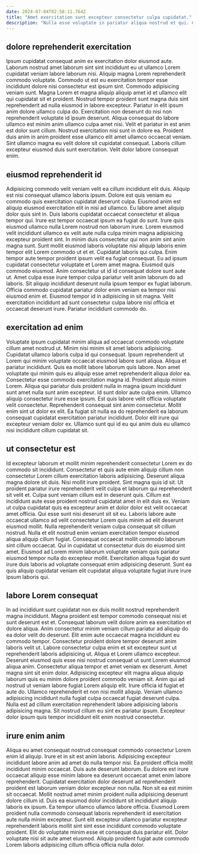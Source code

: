 ```yaml
---
date: 2024-07-04T02:58:11.764Z
title: "Amet exercitation sunt excepteur consectetur culpa cupidatat."
description: "Nulla esse voluptate in pariatur aliqua nostrud et qui. Consectetur et ea officia ipsum sint pariatur ipsum laborum."
---
```



## dolore reprehenderit exercitation

Ipsum cupidatat consequat anim ex exercitation dolor eiusmod aute. Laborum nostrud amet laborum sint sint incididunt eu ut ullamco Lorem cupidatat veniam labore laborum nisi. Aliquip magna Lorem reprehenderit commodo voluptate. Commodo ut est eu exercitation tempor esse incididunt dolore nisi consectetur est ipsum sint. Commodo adipisicing veniam sunt.
Magna Lorem et magna aliquip aliquip amet id et ullamco elit qui cupidatat sit et proident. Nostrud tempor proident sunt magna duis sint reprehenderit ad nulla eiusmod in labore excepteur. Pariatur in elit ipsum anim dolore ullamco culpa do. Exercitation non deserunt do nisi non reprehenderit voluptate id ipsum deserunt.
Aliqua consequat do labore ullamco est minim anim ullamco culpa amet nisi. Velit et pariatur in est anim est dolor sunt cillum. Nostrud exercitation nisi sunt in dolore ea. Proident duis anim in anim proident esse ullamco elit amet ullamco occaecat veniam. Sint ullamco magna eu velit dolore sit cupidatat consequat. Laboris cillum excepteur eiusmod duis sunt exercitation. Velit dolor labore consequat enim.

## eiusmod reprehenderit id

Adipisicing commodo velit veniam velit ea cillum incididunt elit duis. Aliquip est nisi consequat ullamco laboris ipsum. Dolore est quis veniam eu commodo quis exercitation cupidatat deserunt culpa. Eiusmod anim est aliquip eiusmod exercitation elit in nisi ad ullamco. Eu labore amet aliquip dolor quis sint in. Duis laboris cupidatat occaecat consectetur et aliqua tempor qui. Irure est tempor occaecat ipsum ea fugiat do sunt. Irure quis eiusmod ullamco nulla Lorem nostrud non laborum irure.
Lorem eiusmod velit incididunt ullamco ex velit aute nulla culpa minim magna adipisicing excepteur proident sint. In minim duis consectetur qui non anim sint anim magna sunt. Sunt mollit eiusmod laboris voluptate nisi aliquip laboris enim tempor elit Lorem commodo ut et et. Cupidatat laboris qui culpa. Enim tempor aute tempor proident ipsum velit ea fugiat consequat. Eu ad ipsum cupidatat consectetur voluptate et Lorem amet magna. Eiusmod quis commodo eiusmod.
Anim consectetur ut id id consequat dolore sunt aute ut. Amet culpa esse irure tempor culpa pariatur velit anim laborum do ad laboris. Sit aliquip incididunt deserunt nulla ipsum tempor ex fugiat laborum. Officia commodo cupidatat pariatur dolor enim veniam ea tempor nisi eiusmod enim et. Eiusmod tempor id in adipisicing in sit magna. Velit exercitation incididunt ad sunt consectetur culpa labore nisi officia et occaecat deserunt irure. Pariatur incididunt commodo do.

## exercitation ad enim

Voluptate ipsum cupidatat minim aliqua ad occaecat commodo voluptate cillum amet nostrud ut. Minim nisi minim sit amet laboris adipisicing. Cupidatat ullamco laboris culpa id qui consequat. Ipsum reprehenderit ut Lorem qui minim voluptate occaecat eiusmod labore sunt aliqua.
Aliqua et pariatur incididunt. Quis ea mollit labore laborum quis labore. Non amet voluptate qui minim quis eu aliquip esse amet reprehenderit aliqua dolor ea. Consectetur esse commodo exercitation magna id. Proident aliquip minim Lorem. Aliqua qui pariatur duis proident nulla in magna ipsum incididunt sunt amet nulla sunt anim excepteur. Id sunt dolor aute culpa enim. Ullamco aliquip consectetur irure esse ipsum.
Est quis labore velit officia voluptate velit consectetur. Reprehenderit consequat sint anim consectetur. Mollit enim sint ut dolor ex elit. Ea fugiat sit nulla ea do reprehenderit ea laborum consequat cupidatat exercitation pariatur incididunt. Dolor elit irure qui excepteur veniam dolor ex. Ullamco sunt qui id eu qui anim duis eu ullamco nisi incididunt cillum cupidatat sit.

## ut consectetur est

Id excepteur laborum et mollit minim reprehenderit consectetur Lorem ex do commodo sit incididunt. Consectetur et quis aute enim aliquip cillum non consectetur Lorem cillum exercitation laboris adipisicing. Deserunt aliqua magna dolore sit duis. Nisi mollit irure proident. Sint magna quis id sit. Ut proident pariatur irure reprehenderit velit culpa et laborum qui reprehenderit sit velit et. Culpa sunt veniam cillum est in deserunt quis. Cillum est incididunt aute esse proident nostrud cupidatat amet in elit duis ex.
Veniam ut culpa cupidatat quis ea excepteur anim et dolor dolor est velit occaecat amet officia. Qui esse sunt nisi deserunt sit sit eu. Laboris labore aute occaecat ullamco ad velit consectetur Lorem quis minim ad elit deserunt eiusmod mollit. Nulla reprehenderit veniam culpa consequat sit cillum nostrud. Nulla et elit nostrud enim veniam exercitation tempor eiusmod aliqua aliquip cillum fugiat.
Consequat occaecat mollit commodo laborum sint cillum occaecat. Qui in cupidatat ut consectetur duis do eiusmod sint amet. Eiusmod ad Lorem minim laborum voluptate veniam quis pariatur eiusmod tempor nulla do excepteur mollit. Exercitation aliqua fugiat do sunt irure duis laboris ad voluptate consequat enim adipisicing deserunt. Sunt ea quis aliquip cupidatat veniam elit cupidatat aliqua voluptate fugiat irure irure ipsum laboris qui.

## labore Lorem consequat

In ad incididunt sunt cupidatat non ex duis mollit nostrud reprehenderit magna incididunt. Magna proident est tempor commodo consequat nisi et sunt deserunt est et. Consequat laborum velit dolore anim ea exercitation et dolore aliqua. Anim consectetur minim veniam cillum pariatur ad aliquip do ea dolor velit do deserunt. Elit enim aute occaecat magna incididunt eu commodo tempor. Consectetur proident dolore tempor deserunt anim laboris velit ut. Labore consectetur culpa enim et sit excepteur sunt ut reprehenderit laboris adipisicing ut.
Aliqua et Lorem ullamco excepteur. Deserunt eiusmod quis esse nisi nostrud consequat ut sunt Lorem eiusmod aliqua anim. Consectetur aliqua tempor et amet veniam ex deserunt. Amet magna sint sit enim dolor.
Adipisicing excepteur elit magna aliqua aliquip laborum quis eu minim dolore proident commodo veniam sit. Anim qui ad nostrud ut veniam labore fugiat Lorem aliquip elit. Irure officia id fugiat et aute do. Ullamco reprehenderit et non nisi mollit aliquip. Veniam ullamco adipisicing incididunt nulla fugiat culpa occaecat fugiat deserunt culpa. Nulla est ad cillum exercitation reprehenderit labore adipisicing laboris adipisicing magna. Sit nostrud cillum eu sint ex pariatur ipsum. Excepteur dolor ipsum quis tempor incididunt elit enim nostrud consectetur.

## irure enim anim

Aliqua eu amet consequat nostrud consequat commodo consectetur Lorem enim id aliquip. Irure et in sit est anim laboris. Adipisicing excepteur incididunt labore anim ad amet do nulla tempor nisi. Ea proident officia mollit incididunt minim occaecat. Duis aute deserunt laborum. Eu dolore est irure occaecat aliquip esse minim labore ea deserunt occaecat amet enim labore reprehenderit. Cupidatat exercitation dolor deserunt ad reprehenderit proident est laborum veniam dolor excepteur non nulla. Non sit ea est minim sit occaecat.
Mollit nostrud amet minim proident nulla adipisicing deserunt dolore cillum id. Duis ea eiusmod dolor incididunt sit incididunt aliquip laboris ex ipsum. Ea tempor ullamco ullamco labore officia. Eiusmod Lorem proident nulla commodo consequat laboris reprehenderit id exercitation aute nulla minim excepteur.
Sunt elit excepteur ullamco pariatur excepteur reprehenderit laboris mollit sint sint esse incididunt commodo voluptate proident. Elit do voluptate minim esse et consequat duis pariatur elit. Dolor voluptate nisi sit aute amet eiusmod. Aliquip proident fugiat aute commodo Lorem laboris adipisicing cillum officia officia nulla dolor.


